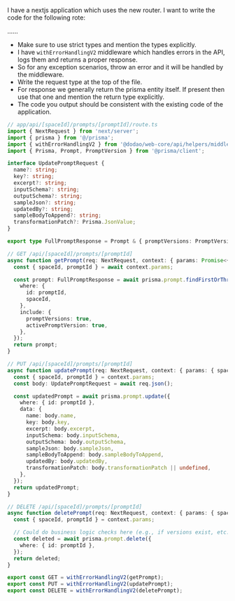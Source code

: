 I have a nextjs application which uses the new router. I want to write the code for the following rote:

......

- Make sure to use strict types and mention the types explicitly.
- I have `withErrorHandlingV2` middleware which handles errors in the API, logs them and returns a proper response.
- So for any exception scenarios, throw an error and it will be handled by the middleware. 
- Write the request type at the top of the file.
- For response we generally return the prisma entity itself. If present then use that one and mention the return type explicitly.
- The code you output should be consistent with the existing code of the application. 
```typescript
// app/api/[spaceId]/prompts/[promptId]/route.ts
import { NextRequest } from 'next/server';
import { prisma } from '@/prisma';
import { withErrorHandlingV2 } from '@dodao/web-core/api/helpers/middlewares/withErrorHandling';
import { Prisma, Prompt, PromptVersion } from '@prisma/client';

interface UpdatePromptRequest {
  name?: string;
  key?: string;
  excerpt?: string;
  inputSchema?: string;
  outputSchema?: string;
  sampleJson?: string;
  updatedBy?: string;
  sampleBodyToAppend?: string;
  transformationPatch?: Prisma.JsonValue;
}

export type FullPromptResponse = Prompt & { promptVersions: PromptVersion[]; activePromptVersion: PromptVersion | null };

// GET /api/[spaceId]/prompts/[promptId]
async function getPrompt(req: NextRequest, context: { params: Promise<{ spaceId: string; promptId: string }> }) {
  const { spaceId, promptId } = await context.params;

  const prompt: FullPromptResponse = await prisma.prompt.findFirstOrThrow({
    where: {
      id: promptId,
      spaceId,
    },
    include: {
      promptVersions: true,
      activePromptVersion: true,
    },
  });
  return prompt;
}

// PUT /api/[spaceId]/prompts/[promptId]
async function updatePrompt(req: NextRequest, context: { params: { spaceId: string; promptId: string } }) {
  const { spaceId, promptId } = context.params;
  const body: UpdatePromptRequest = await req.json();

  const updatedPrompt = await prisma.prompt.update({
    where: { id: promptId },
    data: {
      name: body.name,
      key: body.key,
      excerpt: body.excerpt,
      inputSchema: body.inputSchema,
      outputSchema: body.outputSchema,
      sampleJson: body.sampleJson,
      sampleBodyToAppend: body.sampleBodyToAppend,
      updatedBy: body.updatedBy,
      transformationPatch: body.transformationPatch || undefined,
    },
  });
  return updatedPrompt;
}

// DELETE /api/[spaceId]/prompts/[promptId]
async function deletePrompt(req: NextRequest, context: { params: { spaceId: string; promptId: string } }) {
  const { spaceId, promptId } = context.params;

  // Could do business logic checks here (e.g., if versions exist, etc.)
  const deleted = await prisma.prompt.delete({
    where: { id: promptId },
  });
  return deleted;
}

export const GET = withErrorHandlingV2(getPrompt);
export const PUT = withErrorHandlingV2(updatePrompt);
export const DELETE = withErrorHandlingV2(deletePrompt);


```

